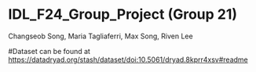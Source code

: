 # IDL_F24_Group_Project (Group 21)

Changseob Song, Maria Tagliaferri, Max Song, Riven Lee

#Dataset can be found at https://datadryad.org/stash/dataset/doi:10.5061/dryad.8kprr4xsv#readme
